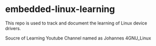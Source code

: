 # embedded-linux-learning
This repo is used to track and document the learning of Linux device drivers.

Soucre of Learning Youtube Channel named as Johannes 4GNU_Linux
